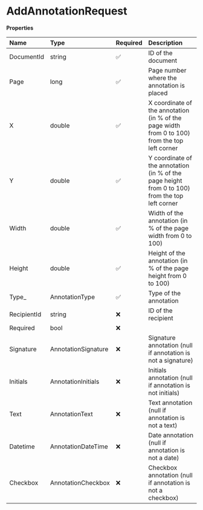 # AddAnnotationRequest

**Properties**

| Name        | Type                | Required | Description                                                                                     |
| :---------- | :------------------ | :------- | :---------------------------------------------------------------------------------------------- |
| DocumentId  | string              | ✅       | ID of the document                                                                              |
| Page        | long                | ✅       | Page number where the annotation is placed                                                      |
| X           | double              | ✅       | X coordinate of the annotation (in % of the page width from 0 to 100) from the top left corner  |
| Y           | double              | ✅       | Y coordinate of the annotation (in % of the page height from 0 to 100) from the top left corner |
| Width       | double              | ✅       | Width of the annotation (in % of the page width from 0 to 100)                                  |
| Height      | double              | ✅       | Height of the annotation (in % of the page height from 0 to 100)                                |
| Type\_      | AnnotationType      | ✅       | Type of the annotation                                                                          |
| RecipientId | string              | ❌       | ID of the recipient                                                                             |
| Required    | bool                | ❌       |                                                                                                 |
| Signature   | AnnotationSignature | ❌       | Signature annotation (null if annotation is not a signature)                                    |
| Initials    | AnnotationInitials  | ❌       | Initials annotation (null if annotation is not initials)                                        |
| Text        | AnnotationText      | ❌       | Text annotation (null if annotation is not a text)                                              |
| Datetime    | AnnotationDateTime  | ❌       | Date annotation (null if annotation is not a date)                                              |
| Checkbox    | AnnotationCheckbox  | ❌       | Checkbox annotation (null if annotation is not a checkbox)                                      |
